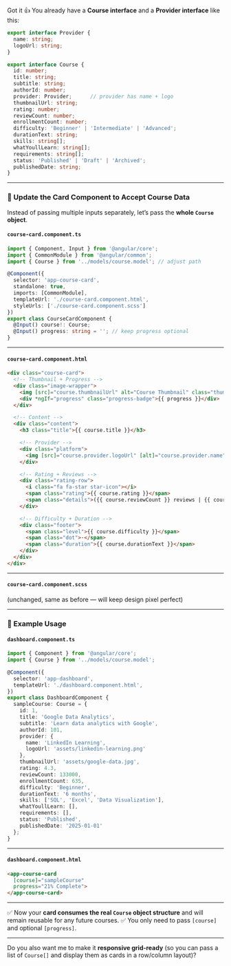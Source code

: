 Got it 👍
You already have a **Course interface** and a **Provider interface** like this:

```ts
export interface Provider {
  name: string;
  logoUrl: string;
}

export interface Course {
  id: number;
  title: string;
  subtitle: string;
  authorId: number;
  provider: Provider;      // provider has name + logo
  thumbnailUrl: string;
  rating: number;
  reviewCount: number;
  enrollmentCount: number;
  difficulty: 'Beginner' | 'Intermediate' | 'Advanced';
  durationText: string;
  skills: string[];
  whatYoullLearn: string[];
  requirements: string[];
  status: 'Published' | 'Draft' | 'Archived';
  publishedDate: string;
}
```

---

### 🔹 Update the **Card Component** to Accept Course Data

Instead of passing multiple inputs separately, let’s pass the **whole `Course` object**.

#### `course-card.component.ts`

```ts
import { Component, Input } from '@angular/core';
import { CommonModule } from '@angular/common';
import { Course } from '../models/course.model'; // adjust path

@Component({
  selector: 'app-course-card',
  standalone: true,
  imports: [CommonModule],
  templateUrl: './course-card.component.html',
  styleUrls: ['./course-card.component.scss']
})
export class CourseCardComponent {
  @Input() course!: Course;
  @Input() progress: string = ''; // keep progress optional
}
```

---

#### `course-card.component.html`

```html
<div class="course-card">
  <!-- Thumbnail + Progress -->
  <div class="image-wrapper">
    <img [src]="course.thumbnailUrl" alt="Course Thumbnail" class="thumbnail"/>
    <div *ngIf="progress" class="progress-badge">{{ progress }}</div>
  </div>

  <!-- Content -->
  <div class="content">
    <h3 class="title">{{ course.title }}</h3>

    <!-- Provider -->
    <div class="platform">
      <img [src]="course.provider.logoUrl" [alt]="course.provider.name" class="platform-logo"/>
    </div>

    <!-- Rating + Reviews -->
    <div class="rating-row">
      <i class="fa fa-star star-icon"></i>
      <span class="rating">{{ course.rating }}</span>
      <span class="details">({{ course.reviewCount }} reviews | {{ course.enrollmentCount }} Enrolled)</span>
    </div>

    <!-- Difficulty + Duration -->
    <div class="footer">
      <span class="level">{{ course.difficulty }}</span>
      <span class="dot">·</span>
      <span class="duration">{{ course.durationText }}</span>
    </div>
  </div>
</div>
```

---

#### `course-card.component.scss`

(unchanged, same as before — will keep design pixel perfect)

---

### 🔹 Example Usage

#### `dashboard.component.ts`

```ts
import { Component } from '@angular/core';
import { Course } from '../models/course.model';

@Component({
  selector: 'app-dashboard',
  templateUrl: './dashboard.component.html',
})
export class DashboardComponent {
  sampleCourse: Course = {
    id: 1,
    title: 'Google Data Analytics',
    subtitle: 'Learn data analytics with Google',
    authorId: 101,
    provider: {
      name: 'LinkedIn Learning',
      logoUrl: 'assets/linkedin-learning.png'
    },
    thumbnailUrl: 'assets/google-data.jpg',
    rating: 4.3,
    reviewCount: 133000,
    enrollmentCount: 635,
    difficulty: 'Beginner',
    durationText: '6 months',
    skills: ['SQL', 'Excel', 'Data Visualization'],
    whatYoullLearn: [],
    requirements: [],
    status: 'Published',
    publishedDate: '2025-01-01'
  };
}
```

---

#### `dashboard.component.html`

```html
<app-course-card 
  [course]="sampleCourse" 
  progress="21% Complete">
</app-course-card>
```

---

✅ Now your **card consumes the real `Course` object structure** and will remain reusable for any future courses.
✅ You only need to pass `[course]` and optional `[progress]`.

---

Do you also want me to make it **responsive grid-ready** (so you can pass a list of `Course[]` and display them as cards in a row/column layout)?
